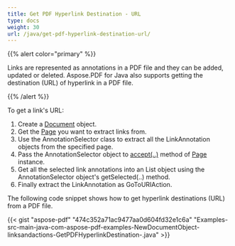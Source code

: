 ```yaml
---
title: Get PDF Hyperlink Destination - URL
type: docs
weight: 30
url: /java/get-pdf-hyperlink-destination-url/
---
```


{{% alert color="primary" %}} 

Links are represented as annotations in a PDF file and they can be added, updated or deleted. Aspose.PDF for Java also supports getting the destination (URL) of hyperlink in a PDF file.

{{% /alert %}} 

To get a link's URL:

1. Create a [Document](https://apireference.aspose.com/java/pdf/com.aspose.pdf/Document) object.
1. Get the [Page](https://apireference.aspose.com/java/pdf/com.aspose.pdf/Page) you want to extract links from.
1. Use the AnnotationSelector class to extract all the LinkAnnotation objects from the specified page.
1. Pass the AnnotationSelector object to [accept(..)](https://apireference.aspose.com/java/pdf/com.aspose.pdf/Page#accept-com.aspose.pdf.ImagePlacementAbsorber-) method of [Page](https://apireference.aspose.com/java/pdf/com.aspose.pdf/Page) instance.
1. Get all the selected link annotations into an List object using the AnnotationSelector object's getSelected(..) method.
1. Finally extract the LinkAnnotation as GoToURIAction.

The following code snippet shows how to get hyperlink destinations (URL) from a PDF file.

{{< gist "aspose-pdf" "474c352a71ac9477aa0d604fd32e1c6a" "Examples-src-main-java-com-aspose-pdf-examples-NewDocumentObject-linksandactions-GetPDFHyperlinkDestination-.java" >}}
